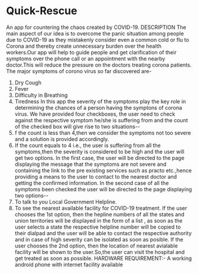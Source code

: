 # Quick-Rescue
An app for countering the chaos created by COVID-19.
DESCRIPTION
The main aspect of our idea is to overcome the panic situation among  people due to COVID-19 as they mistakenly consider even a common cold or flu to Corona and thereby create unnecessary burden over the health workers.Our app will help to guide people and get clarification of their symptoms over the phone call or an appointment with the nearby doctor.This will reduce the pressure on the doctors treating corona patients.
The major symptoms of corono virus so far discovered are-
1. Dry Cough
2. Fever
3. Difficulty in Breathing
4. Tiredness
In this app the severity of the symptoms play the key role in determining the chances of a person having the symptons of corona virus.
We have provided four checkboxes, the user need to check against the respective symptom he/she is suffering from and the count of the checked box will give rise to two situations--
1. f the count is less than 4,then we consider the symptoms not too severe and a solution is provided accordingly.
2. If the count equals to 4 i.e., the user is suffering from all the symptoms,then the severity is considered to be high and the user      will get two options.
In the first case, the user will be directed to the page displaying the message that the symptoms are not severe and containing the link to the pre existing services such as practo etc.,hence providing a means to the user to contact to the nearest doctor and getting the confirmed information.
In the second case of all the symptoms been checked the user will be directed to the page displaying two options--
1. To talk to you Local Government Helpline.
2. To see the nearest available facility for COVID-19 treatment.
If the user chooses the 1st option, then the hepline numbers of all the states and union territories will be displayed in the form of a list , as soon as the user selects a state the respective helpline number will be copied to their dialpad and the user will be able to contact the respective authority and in case of high severity can be isolated as soon as posible.
If the user chooses the 2nd option, then the location of nearest avialable facility will be shown to the user.So,the user can visit the hospital and get treated as soon as possible.
HARDWARE REQUIREMENT:-
A working android phone with internet facility available
